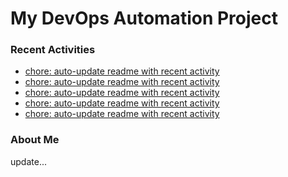 # My DevOps Automation Project

### Recent Activities
<!-- activity:START -->
- [chore: auto-update readme with recent activity](https://github.com/kaigiii/mybowling-app/commit/47c1979a92c8fb64556eb07af0c8614220aa765c)
- [chore: auto-update readme with recent activity](https://github.com/kaigiii/mybowling-app/commit/b05b4f332d341d799d3e66cb8bb0685c1ca9e217)
- [chore: auto-update readme with recent activity](https://github.com/kaigiii/mybowling-app/commit/1916b51eeb02142de8b1df0c04538e30e2a3834c)
- [chore: auto-update readme with recent activity](https://github.com/kaigiii/mybowling-app/commit/6f636b5c8e76309a139126a1feb8eb776e567206)
- [chore: auto-update readme with recent activity](https://github.com/kaigiii/mybowling-app/commit/f1198a10ef1951fdf2a9e4dfc6af0ea772829316)
<!-- activity:END -->

### About Me
<!-- MYLINKS:START -->
<!-- MYLINKS:END -->

update...
